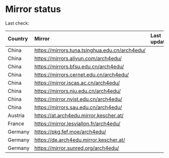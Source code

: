 <script src="./time.js"></script>
# Mirror status
Last check: <script type="text/javascript">localize(1721495811.2415493);</script>

|Country|Mirror|Last update|
|:------|:-----|:----------|
|China|https://mirrors.tuna.tsinghua.edu.cn/arch4edu/|<script type="text/javascript">localize(1721457794);</script>|
|China|https://mirrors.aliyun.com/arch4edu/|<script type="text/javascript">localize(1721457794);</script>|
|China|https://mirrors.bfsu.edu.cn/arch4edu/|<script type="text/javascript">localize(1721457794);</script>|
|China|https://mirrors.cernet.edu.cn/arch4edu/|<script type="text/javascript">localize(1721457794);</script>|
|China|https://mirror.iscas.ac.cn/arch4edu/|<script type="text/javascript">localize(1721457794);</script>|
|China|https://mirrors.nju.edu.cn/arch4edu/|<script type="text/javascript">localize(1721414002);</script>|
|China|https://mirror.nyist.edu.cn/arch4edu/|<script type="text/javascript">localize(1721457794);</script>|
|China|https://mirrors.sau.edu.cn/arch4edu/|<script type="text/javascript">localize(1721457794);</script>|
|Austria|https://at.arch4edu.mirror.kescher.at/|<script type="text/javascript">localize(1721457794);</script>|
|France|https://mirror.lesviallon.fr/arch4edu/|<script type="text/javascript">localize(1721457794);</script>|
|Germany|https://pkg.fef.moe/arch4edu/|<script type="text/javascript">localize(1721457794);</script>|
|Germany|https://de.arch4edu.mirror.kescher.at/|<script type="text/javascript">localize(1721457794);</script>|
|Germany|https://mirror.sunred.org/arch4edu/|<script type="text/javascript">localize(1721457794);</script>|

<script src="./tablefilter/tablefilter.js"></script>
<script src="./table.js"></script>
